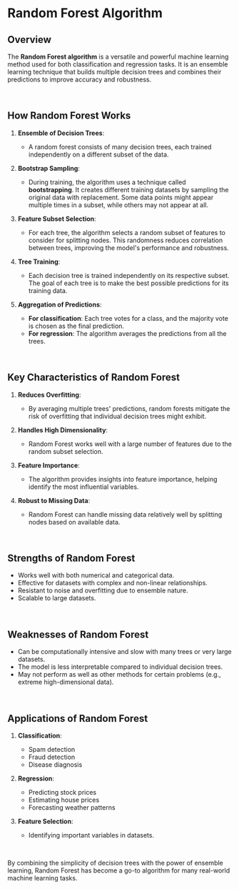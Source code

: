 # Random Forest Algorithm

## Overview
The **Random Forest algorithm** is a versatile and powerful machine learning method used for both classification and regression tasks. It is an ensemble learning technique that builds multiple decision trees and combines their predictions to improve accuracy and robustness.

<br>

## How Random Forest Works

1. **Ensemble of Decision Trees**:
   - A random forest consists of many decision trees, each trained independently on a different subset of the data.

2. **Bootstrap Sampling**:
   - During training, the algorithm uses a technique called **bootstrapping**. It creates different training datasets by sampling the original data with replacement. Some data points might appear multiple times in a subset, while others may not appear at all.

3. **Feature Subset Selection**:
   - For each tree, the algorithm selects a random subset of features to consider for splitting nodes. This randomness reduces correlation between trees, improving the model's performance and robustness.

4. **Tree Training**:
   - Each decision tree is trained independently on its respective subset. The goal of each tree is to make the best possible predictions for its training data.

5. **Aggregation of Predictions**:
   - **For classification**: Each tree votes for a class, and the majority vote is chosen as the final prediction.
   - **For regression**: The algorithm averages the predictions from all the trees.

<br>

## Key Characteristics of Random Forest

1. **Reduces Overfitting**:
   - By averaging multiple trees' predictions, random forests mitigate the risk of overfitting that individual decision trees might exhibit.

2. **Handles High Dimensionality**:
   - Random Forest works well with a large number of features due to the random subset selection.

3. **Feature Importance**:
   - The algorithm provides insights into feature importance, helping identify the most influential variables.

4. **Robust to Missing Data**:
   - Random Forest can handle missing data relatively well by splitting nodes based on available data.

<br>

## Strengths of Random Forest

- Works well with both numerical and categorical data.
- Effective for datasets with complex and non-linear relationships.
- Resistant to noise and overfitting due to ensemble nature.
- Scalable to large datasets.

<br>

## Weaknesses of Random Forest

- Can be computationally intensive and slow with many trees or very large datasets.
- The model is less interpretable compared to individual decision trees.
- May not perform as well as other methods for certain problems (e.g., extreme high-dimensional data).

<br>

## Applications of Random Forest

1. **Classification**:
   - Spam detection
   - Fraud detection
   - Disease diagnosis

2. **Regression**:
   - Predicting stock prices
   - Estimating house prices
   - Forecasting weather patterns

3. **Feature Selection**:
   - Identifying important variables in datasets.

<br>

By combining the simplicity of decision trees with the power of ensemble learning, Random Forest has become a go-to algorithm for many real-world machine learning tasks.
